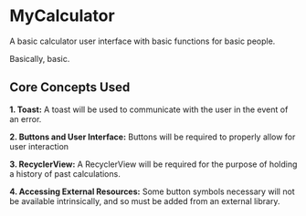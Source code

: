 # MyCalculator
A basic calculator user interface with basic functions for basic people. 

Basically, basic.

## Core Concepts Used
**1. Toast:**
	A toast will be used to communicate with the user in the event of an error.
	
**2. Buttons and User Interface:**
	Buttons will be required to properly allow for user interaction
	
**3. RecyclerView:**
	A RecyclerView will be required for the purpose of holding a history of past calculations.
	
**4. Accessing External Resources:**
	Some button symbols necessary will not be available intrinsically, and so must be added from an external library.
